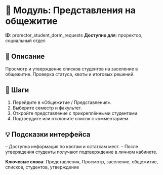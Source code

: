 # 📘 Модуль: Представления на общежитие
**ID**: prorector_student_dorm_requests
**Доступно для**: проректор, социальный отдел

## 📝 Описание
Просмотр и утверждение списков студентов на заселение в общежитие. Проверка статуса, квоты и итоговых решений.

## 🩜 Шаги
1. Перейдите в «Общежитие / Представления».
2. Выберите семестр и факультет.
3. Откройте представление с прикреплёнными студентами.
4. Подтвердите или отклоните список с комментарием.

## 💡 Подсказки интерфейса
– Доступна информация по квотам и остаткам мест.
– После утверждения студенты получают подтверждение в личном кабинете.

**Ключевые слова**: Представления, Просмотр, заселение, общежитие, списков, студентов, утверждение
